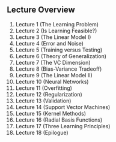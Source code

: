 Lecture Overview
---
1. Lecture 1 (The Learning Problem) 
2. Lecture 2 (Is Learning Feasible?) 
3. Lecture 3 (The Linear Model I) 
4. Lecture 4 (Error and Noise) 
5. Lecture 5 (Training versus Testing) 
6. Lecture 6 (Theory of Generalization) 
7. Lecture 7 (The VC Dimension) 
8. Lecture 8 (Bias-Variance Tradeoff) 
9. Lecture 9 (The Linear Model II) 
10. Lecture 10 (Neural Networks) 
11. Lecture 11 (Overfitting) 
12. Lecture 12 (Regularization) 
13. Lecture 13 (Validation) 
14. Lecture 14 (Support Vector Machines) 
15. Lecture 15 (Kernel Methods) 
16. Lecture 16 (Radial Basis Functions) 
17. Lecture 17 (Three Learning Principles) 
18. Lecture 18 (Epilogue) 
